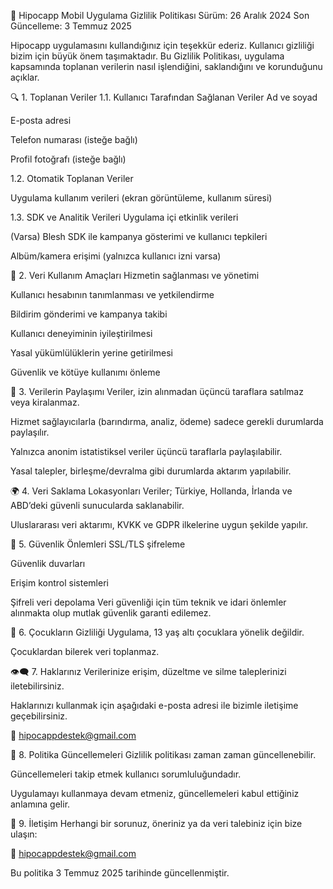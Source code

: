 📱 Hipocapp Mobil Uygulama Gizlilik Politikası
Sürüm: 26 Aralık 2024
Son Güncelleme: 3 Temmuz 2025

Hipocapp uygulamasını kullandığınız için teşekkür ederiz. Kullanıcı gizliliği bizim için büyük önem taşımaktadır. Bu Gizlilik Politikası, uygulama kapsamında toplanan verilerin nasıl işlendiğini, saklandığını ve korunduğunu açıklar.

🔍 1. Toplanan Veriler
1.1. Kullanıcı Tarafından Sağlanan Veriler
Ad ve soyad

E-posta adresi

Telefon numarası (isteğe bağlı)

Profil fotoğrafı (isteğe bağlı)

1.2. Otomatik Toplanan Veriler

Uygulama kullanım verileri (ekran görüntüleme, kullanım süresi)

1.3. SDK ve Analitik Verileri
Uygulama içi etkinlik verileri

(Varsa) Blesh SDK ile kampanya gösterimi ve kullanıcı tepkileri

Albüm/kamera erişimi (yalnızca kullanıcı izni varsa)

🎯 2. Veri Kullanım Amaçları
Hizmetin sağlanması ve yönetimi

Kullanıcı hesabının tanımlanması ve yetkilendirme

Bildirim gönderimi ve kampanya takibi

Kullanıcı deneyiminin iyileştirilmesi

Yasal yükümlülüklerin yerine getirilmesi

Güvenlik ve kötüye kullanımı önleme

🤝 3. Verilerin Paylaşımı
Veriler, izin alınmadan üçüncü taraflara satılmaz veya kiralanmaz.

Hizmet sağlayıcılarla (barındırma, analiz, ödeme) sadece gerekli durumlarda paylaşılır.

Yalnızca anonim istatistiksel veriler üçüncü taraflarla paylaşılabilir.

Yasal talepler, birleşme/devralma gibi durumlarda aktarım yapılabilir.

🌍 4. Veri Saklama Lokasyonları
Veriler; Türkiye, Hollanda, İrlanda ve ABD’deki güvenli sunucularda saklanabilir.

Uluslararası veri aktarımı, KVKK ve GDPR ilkelerine uygun şekilde yapılır.

🔐 5. Güvenlik Önlemleri
SSL/TLS şifreleme

Güvenlik duvarları

Erişim kontrol sistemleri

Şifreli veri depolama
Veri güvenliği için tüm teknik ve idari önlemler alınmakta olup mutlak güvenlik garanti edilemez.

🚫 6. Çocukların Gizliliği
Uygulama, 13 yaş altı çocuklara yönelik değildir.

Çocuklardan bilerek veri toplanmaz.

👁️‍🗨️ 7. Haklarınız
Verilerinize erişim, düzeltme ve silme taleplerinizi iletebilirsiniz.

Haklarınızı kullanmak için aşağıdaki e-posta adresi ile bizimle iletişime geçebilirsiniz.

📧 hipocappdestek@gmail.com

📆 8. Politika Güncellemeleri
Gizlilik politikası zaman zaman güncellenebilir.

Güncellemeleri takip etmek kullanıcı sorumluluğundadır.

Uygulamayı kullanmaya devam etmeniz, güncellemeleri kabul ettiğiniz anlamına gelir.

📨 9. İletişim
Herhangi bir sorunuz, öneriniz ya da veri talebiniz için bize ulaşın:

📧 hipocappdestek@gmail.com

Bu politika 3 Temmuz 2025 tarihinde güncellenmiştir.
